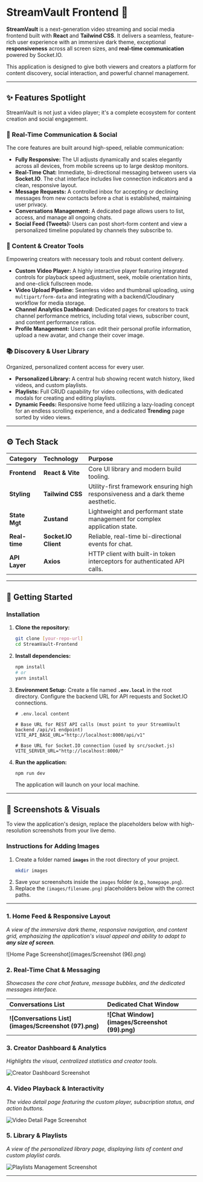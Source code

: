 # StreamVault Frontend 🚀

**StreamVault** is a next-generation video streaming and social media frontend built with **React** and **Tailwind CSS**. It delivers a seamless, feature-rich user experience with an immersive dark theme, exceptional **responsiveness** across all screen sizes, and **real-time communication** powered by Socket.IO.

This application is designed to give both viewers and creators a platform for content discovery, social interaction, and powerful channel management.

---

## ✨ Features Spotlight

StreamVault is not just a video player; it's a complete ecosystem for content creation and social engagement.

### 💬 Real-Time Communication & Social
The core features are built around high-speed, reliable communication:

* **Fully Responsive:** The UI adjusts dynamically and scales elegantly across all devices, from mobile screens up to large desktop monitors.
* **Real-Time Chat:** Immediate, bi-directional messaging between users via **Socket.IO**. The chat interface includes live connection indicators and a clean, responsive layout.
* **Message Requests:** A controlled inbox for accepting or declining messages from new contacts before a chat is established, maintaining user privacy.
* **Conversations Management:** A dedicated page allows users to list, access, and manage all ongoing chats.
* **Social Feed (Tweets):** Users can post short-form content and view a personalized timeline populated by channels they subscribe to.

### 🎥 Content & Creator Tools
Empowering creators with necessary tools and robust content delivery.

* **Custom Video Player:** A highly interactive player featuring integrated controls for playback speed adjustment, seek, mobile orientation hints, and one-click fullscreen mode.
* **Video Upload Pipeline:** Seamless video and thumbnail uploading, using `multipart/form-data` and integrating with a backend/Cloudinary workflow for media storage.
* **Channel Analytics Dashboard:** Dedicated pages for creators to track channel performance metrics, including total views, subscriber count, and content performance ratios.
* **Profile Management:** Users can edit their personal profile information, upload a new avatar, and change their cover image.

### 📚 Discovery & User Library
Organized, personalized content access for every user.

* **Personalized Library:** A central hub showing recent watch history, liked videos, and custom playlists.
* **Playlists:** Full CRUD capability for video collections, with dedicated modals for creating and editing playlists.
* **Dynamic Feeds:** Responsive home feed utilizing a lazy-loading concept for an endless scrolling experience, and a dedicated **Trending** page sorted by video views.

---

## ⚙️ Tech Stack

| Category | Technology | Purpose |
| :--- | :--- | :--- |
| **Frontend** | **React & Vite** | Core UI library and modern build tooling. |
| **Styling** | **Tailwind CSS** | Utility-first framework ensuring high responsiveness and a dark theme aesthetic. |
| **State Mgt** | **Zustand** | Lightweight and performant state management for complex application state. |
| **Real-time** | **Socket.IO Client** | Reliable, real-time bi-directional events for chat. |
| **API Layer** | **Axios** | HTTP client with built-in token interceptors for authenticated API calls. |

---

## 🚀 Getting Started

### Installation

1.  **Clone the repository:**
    ```bash
    git clone [your-repo-url]
    cd StreamVault-Frontend
    ```

2.  **Install dependencies:**
    ```bash
    npm install
    # or
    yarn install
    ```

3.  **Environment Setup:**
    Create a file named **`.env.local`** in the root directory. Configure the backend URL for API requests and Socket.IO connections.

    ```env
    # .env.local content
    
    # Base URL for REST API calls (must point to your StreamVault backend /api/v1 endpoint)
    VITE_API_BASE_URL="http://localhost:8000/api/v1"
    
    # Base URL for Socket.IO connection (used by src/socket.js)
    VITE_SERVER_URL="http://localhost:8000/" 
    ```

4.  **Run the application:**
    ```bash
    npm run dev
    ```

    The application will launch on your local machine.

---

## 📸 Screenshots & Visuals

To view the application's design, replace the placeholders below with high-resolution screenshots from your live demo.

### **Instructions for Adding Images**

1.  Create a folder named **`images`** in the root directory of your project.
    ```bash
    mkdir images
    ```
2.  Save your screenshots inside the `images` folder (e.g., `homepage.png`).
3.  Replace the `(images/filename.png)` placeholders below with the correct paths.

---

### 1. Home Feed & Responsive Layout

*A view of the immersive dark theme, responsive navigation, and content grid, emphasizing the application's visual appeal and ability to adapt to **any size of screen**.*

![Home Page Screenshot](images/Screenshot (96).png)

### 2. Real-Time Chat & Messaging

*Showcases the core chat feature, message bubbles, and the dedicated messages interface.*

| Conversations List | Dedicated Chat Window |
| :--- | :--- |
| **![Conversations List](images/Screenshot (97).png)** | **![Chat Window](images/Screenshot (99).png)** |

### 3. Creator Dashboard & Analytics

*Highlights the visual, centralized statistics and creator tools.*

![Creator Dashboard Screenshot](images/creator_dashboard.png)

### 4. Video Playback & Interactivity

*The video detail page featuring the custom player, subscription status, and action buttons.*

![Video Detail Page Screenshot](images/video_detail.png)

### 5. Library & Playlists

*A view of the personalized library page, displaying lists of content and custom playlist cards.*

![Playlists Management Screenshot](images/playlists.png)

---
